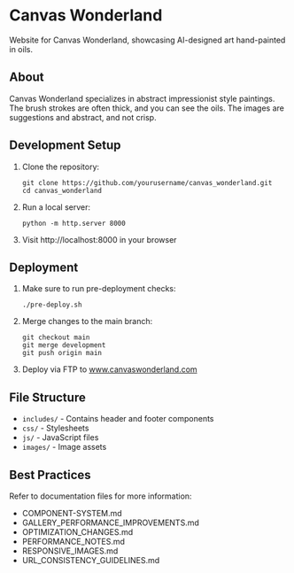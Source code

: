 # Canvas Wonderland

Website for Canvas Wonderland, showcasing AI-designed art hand-painted in oils.

## About

Canvas Wonderland specializes in abstract impressionist style paintings. The brush strokes are often thick, and you can see the oils. The images are suggestions and abstract, and not crisp.

## Development Setup

1. Clone the repository:
   ```
   git clone https://github.com/yourusername/canvas_wonderland.git
   cd canvas_wonderland
   ```

2. Run a local server:
   ```
   python -m http.server 8000
   ```

3. Visit http://localhost:8000 in your browser

## Deployment

1. Make sure to run pre-deployment checks:
   ```
   ./pre-deploy.sh
   ```

2. Merge changes to the main branch:
   ```
   git checkout main
   git merge development
   git push origin main
   ```

3. Deploy via FTP to www.canvaswonderland.com

## File Structure

- `includes/` - Contains header and footer components
- `css/` - Stylesheets
- `js/` - JavaScript files
- `images/` - Image assets

## Best Practices

Refer to documentation files for more information:
- COMPONENT-SYSTEM.md
- GALLERY_PERFORMANCE_IMPROVEMENTS.md
- OPTIMIZATION_CHANGES.md
- PERFORMANCE_NOTES.md
- RESPONSIVE_IMAGES.md
- URL_CONSISTENCY_GUIDELINES.md
